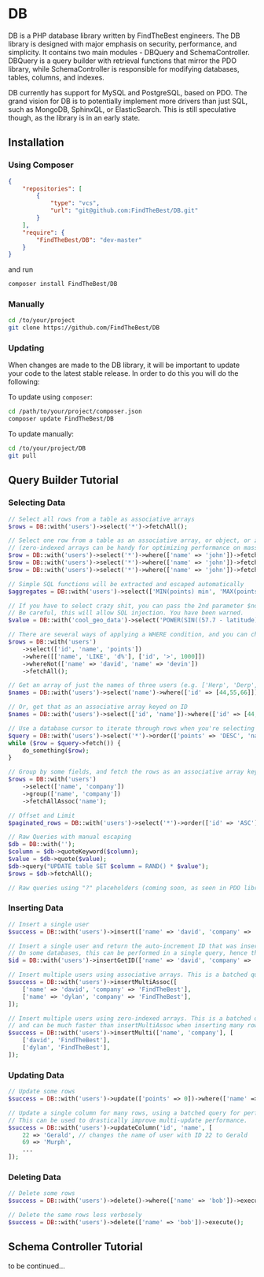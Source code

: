 # DB

DB is a PHP database library written by FindTheBest engineers. The DB library is designed with major emphasis on security, performance, and simplicity. It contains two main modules - DBQuery and SchemaController. DBQuery is a query builder with retrieval functions that mirror the PDO library, while SchemaController is responsible for modifying databases, tables, columns, and indexes.

DB currently has support for MySQL and PostgreSQL, based on PDO. The grand vision for DB is to potentially implement more drivers than just SQL, such as MongoDB, SphinxQL, or ElasticSearch. This is still speculative though, as the library is in an early state.

## Installation
### Using Composer
```json
{
	"repositories": [
		{
			"type": "vcs",
			"url": "git@github.com:FindTheBest/DB.git"
		}
	],
	"require": {
		"FindTheBest/DB": "dev-master"
	}
}
```
and run
```bash
composer install FindTheBest/DB
```

### Manually
```bash
cd /to/your/project
git clone https://github.com/FindTheBest/DB
```

### Updating
When changes are made to the DB library, it will be important to update your code to the latest stable release. In order to do this
you will do the following:

To update using `composer`:
```bash
cd /path/to/your/project/composer.json
composer update FindTheBest/DB
```

To update manually:
```bash
cd /to/your/project/DB
git pull
```

## Query Builder Tutorial

### Selecting Data

```PHP
// Select all rows from a table as associative arrays
$rows = DB::with('users')->select('*')->fetchAll();

// Select one row from a table as an associative array, or object, or zero-indexed array
// (zero-indexed arrays can be handy for optimizing performance on massive SELECT queries)
$row = DB::with('users')->select('*')->where(['name' => 'john'])->fetch();
$row = DB::with('users')->select('*')->where(['name' => 'john'])->fetch(DB::FETCH_OBJ);
$row = DB::with('users')->select('*')->where(['name' => 'john'])->fetch(DB::FETCH_NUM);

// Simple SQL functions will be extracted and escaped automatically
$aggregates = DB::with('users')->select(['MIN(points) min', 'MAX(points) max', 'COUNT(*) count'])->fetch();

// If you have to select crazy shit, you can pass the 2nd parameter $no_escape as true.
// Be careful, this will allow SQL injection. You have been warned.
$value = DB::with('cool_geo_data')->select('POWER(SIN((57.7 - latitude) * PI() / 180 / 2), 2)', true)->value();

// There are several ways of applying a WHERE condition, and you can chain them additively.
$rows = DB::with('users')
	->select(['id', 'name', 'points'])
	->where([['name', 'LIKE', 'd%'], ['id', '>', 1000]])
	->whereNot(['name' => 'david', 'name' => 'devin'])
	->fetchAll();

// Get an array of just the names of three users (e.g. ['Herp', 'Derp', 'Derpina'])
$names = DB::with('users')->select('name')->where(['id' => [44,55,66]])->values();

// Or, get that as an associative array keyed on ID
$names = DB::with('users')->select(['id', 'name'])->where(['id' => [44,55,66]])->assocValues('id', 'name');

// Use a database cursor to iterate through rows when you're selecting more than fit in memory
$query = DB::with('users')->select('*')->order(['points' => 'DESC', 'name' => 'ASC']);
while ($row = $query->fetch()) {
	do_something($row);
}

// Group by some fields, and fetch the rows as an associative array keyed on name
$rows = DB::with('users')
	->select(['name', 'company'])
	->group(['name', 'company'])
	->fetchAllAssoc('name');

// Offset and Limit
$paginated_rows = DB::with('users')->select('*')->order(['id' => 'ASC'])->offset(40)->limit(20);

// Raw Queries with manual escaping
$db = DB::with('');
$column = $db->quoteKeyword($column);
$value = $db->quote($value);
$db->query("UPDATE table SET $column = RAND() * $value");
$rows = $db->fetchAll();

// Raw queries using "?" placeholders (coming soon, as seen in PDO library)
```

### Inserting Data

```PHP
// Insert a single user
$success = DB::with('users')->insert(['name' => 'david', 'company' => 'FindTheBest']);

// Insert a single user and return the auto-increment ID that was inserted
// On some databases, this can be performed in a single query, hence the separate function
$id = DB::with('users')->insertGetID(['name' => 'david', 'company' => 'FindTheBest']);

// Insert multiple users using associative arrays. This is a batched query for performance.
$success = DB::with('users')->insertMultiAssoc([
	['name' => 'david', 'company' => 'FindTheBest'],
	['name' => 'dylan', 'company' => 'FindTheBest'],
]);

// Insert multiple users using zero-indexed arrays. This is a batched query,
// and can be much faster than insertMultiAssoc when inserting many rows.
$success = DB::with('users')->insertMulti(['name', 'company'], [
	['david', 'FindTheBest'],
	['dylan', 'FindTheBest'],
]);
```

### Updating Data

```PHP
// Update some rows
$success = DB::with('users')->update(['points' => 0])->where(['name' => 'bob'])->execute();

// Update a single column for many rows, using a batched query for performance.
// This can be used to drastically improve multi-update performance.
$success = DB::with('users')->updateColumn('id', 'name', [
	22 => 'Gerald', // changes the name of user with ID 22 to Gerald
	69 => 'Murph',
	...
]);
```

### Deleting Data

```PHP
// Delete some rows
$success = DB::with('users')->delete()->where(['name' => 'bob'])->execute();

// Delete the same rows less verbosely
$success = DB::with('users')->delete(['name' => 'bob'])->execute();
```

## Schema Controller Tutorial

to be continued...

